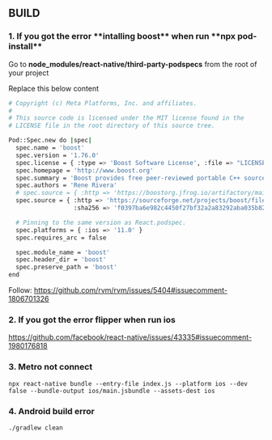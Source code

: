 ## BUILD

<h3>1. If you got the error **intalling boost** when run **npx pod-install**</h3>

Go to **node_modules/react-native/third-party-podspecs** from the root of your project

Replace this below content

```bash
# Copyright (c) Meta Platforms, Inc. and affiliates.
#
# This source code is licensed under the MIT license found in the
# LICENSE file in the root directory of this source tree.

Pod::Spec.new do |spec|
  spec.name = 'boost'
  spec.version = '1.76.0'
  spec.license = { :type => 'Boost Software License', :file => "LICENSE_1_0.txt" }
  spec.homepage = 'http://www.boost.org'
  spec.summary = 'Boost provides free peer-reviewed portable C++ source libraries.'
  spec.authors = 'Rene Rivera'
  # spec.source = { :http => 'https://boostorg.jfrog.io/artifactory/main/release/1.76.0/source/boost_1_76_0.tar.bz2',
  spec.source = { :http => 'https://sourceforge.net/projects/boost/files/boost/1.76.0/boost_1_76_0.tar.bz2',
                  :sha256 => 'f0397ba6e982c4450f27bf32a2a83292aba035b827a5623a14636ea583318c41' }

  # Pinning to the same version as React.podspec.
  spec.platforms = { :ios => '11.0' }
  spec.requires_arc = false

  spec.module_name = 'boost'
  spec.header_dir = 'boost'
  spec.preserve_path = 'boost'
end

```

Follow: https://github.com/rvm/rvm/issues/5404#issuecomment-1806701326


<h3>2. If you got the error flipper when run ios</h3>

https://github.com/facebook/react-native/issues/43335#issuecomment-1980176818


<h3>3. Metro not connect</h3>

```
npx react-native bundle --entry-file index.js --platform ios --dev false --bundle-output ios/main.jsbundle --assets-dest ios
```

<h3>4. Android build error</h3>

```
./gradlew clean
```